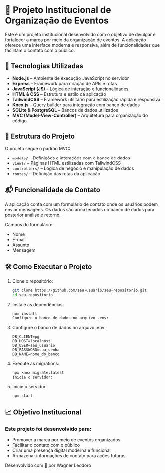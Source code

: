 # 📣 Projeto Institucional de Organização de Eventos

Este é um projeto institucional desenvolvido com o objetivo de divulgar e fortalecer a marca por meio da organização de eventos. A aplicação oferece uma interface moderna e responsiva, além de funcionalidades que facilitam o contato com o público.

## 🚀 Tecnologias Utilizadas

- **Node.js** – Ambiente de execução JavaScript no servidor
- **Express** – Framework para criação de APIs e rotas
- **JavaScript (JS)** – Lógica de interação e funcionalidades
- **HTML & CSS** – Estrutura e estilo da aplicação
- **TailwindCSS** – Framework utilitário para estilização rápida e responsiva
- **Knex.js** – Query builder para integração com banco de dados
- **SQLite & PostgreSQL** – Bancos de dados utilizados
- **MVC (Model-View-Controller)** – Arquitetura para organização do código

## 📂 Estrutura do Projeto

O projeto segue o padrão MVC:

- `models/` – Definições e interações com o banco de dados
- `views/` – Páginas HTML estilizadas com TailwindCSS
- `controllers/` – Lógica de negócio e manipulação de dados
- `routes/` – Definição das rotas da aplicação

## 📬 Funcionalidade de Contato

A aplicação conta com um formulário de contato onde os usuários podem enviar mensagens. Os dados são armazenados no banco de dados para posterior análise e retorno.

Campos do formulário:
- Nome
- E-mail
- Assunto
- Mensagem

## 🛠️ Como Executar o Projeto

1. Clone o repositório:
   ```bash
   git clone https://github.com/seu-usuario/seu-repositorio.git
   cd seu-repositorio
    ```

2. Instale as dependências:
    ```bash
    npm install
    Configure o banco de dados no arquivo .env:
    ```

3. Configure o banco de dados no arquivo .env:
    ```env
    DB_CLIENT=pg
    DB_HOST=localhost
    DB_USER=seu_usuario
    DB_PASSWORD=sua_senha
    DB_NAME=nome_do_banco
    ```

4. Execute as migrations:
    ```bash
    npx knex migrate:latest
    Inicie o servidor:
    ```

5. Inicie o servidor
    ```bash
    npm start
    ```
## 📈 Objetivo Institucional
### Este projeto foi desenvolvido para:

- Promover a marca por meio de eventos organizados
- Facilitar o contato com o público
- Criar uma presença digital moderna e funcional
- Armazenar informações de contato para ações futuras

Desenvolvido com 💙 por Wagner Leodoro